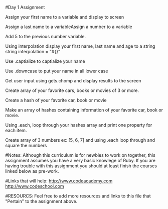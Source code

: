#Day 1 Assignment

Assign your first name to a variable and display to screen

Assign a last name to a variableAssign a number to a variable

Add 5 to the previous number variable.

Using interpolation display your first name, last name and age to a string
string interpolation = "#{}"

Use .captialize to captialize your name

Use .downcase to put your name in all lower case

Get user input using gets.chomp and display results to the screen

Create array of your favorite cars, books or movies of 3 or more.

Create a hash of your favorite car, book or movie
 
Make an array of hashes containing information of your favorite car, book or movie.

Using .each, loop through your hashes array and print one property for each item.

Create array of 3 numbers ex: [5, 6, 7] and using .each loop through and square the numbers

#Notes:
Although this curriculum is for newbies to work on together, this assignment assumes you have a very basic knowlege of Ruby. If you are having trouble with this assignment you should at least finish the courses linked below as pre-work.

#Links that will help:
http://www.codeacademy.com
http://www.codeschool.com

#RESOURCS:
Feel free to add more resources and links to this file that "Pertain" to the assignment above.
